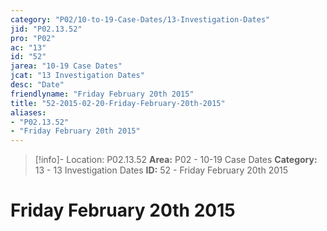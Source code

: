 ```yaml
---
category: "P02/10-to-19-Case-Dates/13-Investigation-Dates"
jid: "P02.13.52"
pro: "P02"
ac: "13"
id: "52"
jarea: "10-19 Case Dates"
jcat: "13 Investigation Dates"
desc: "Date"
friendlyname: "Friday February 20th 2015"
title: "52-2015-02-20-Friday-February-20th-2015"
aliases: 
- "P02.13.52"
- "Friday February 20th 2015"
---
```

>[!info]- Location: P02.13.52
>**Area:** P02 - 10-19 Case Dates
>**Category:** 13 - 13 Investigation Dates
>**ID:** 52 - Friday February 20th 2015

# Friday February 20th 2015
